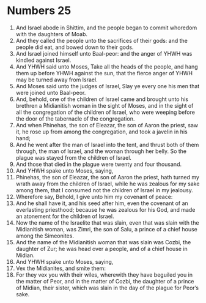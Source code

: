 ﻿# Numbers  25
1. And Israel abode in Shittim, and the people began to commit whoredom with the daughters of Moab. 
2. And they called the people unto the sacrifices of their gods: and the people did eat, and bowed down to their gods. 
3. And Israel joined himself unto Baal-peor: and the anger of YHWH was kindled against Israel. 
4. And YHWH said unto Moses, Take all the heads of the people, and hang them up before YHWH against the sun, that the fierce anger of YHWH may be turned away from Israel. 
5. And Moses said unto the judges of Israel, Slay ye every one his men that were joined unto Baal-peor. 
6.  And, behold, one of the children of Israel came and brought unto his brethren a Midianitish woman in the sight of Moses, and in the sight of all the congregation of the children of Israel, who were weeping before the door of the tabernacle of the congregation. 
7. And when Phinehas, the son of Eleazar, the son of Aaron the priest, saw it, he rose up from among the congregation, and took a javelin in his hand; 
8. And he went after the man of Israel into the tent, and thrust both of them through, the man of Israel, and the woman through her belly. So the plague was stayed from the children of Israel. 
9. And those that died in the plague were twenty and four thousand. 
10.  And YHWH spake unto Moses, saying, 
11. Phinehas, the son of Eleazar, the son of Aaron the priest, hath turned my wrath away from the children of Israel, while he was zealous for my sake among them, that I consumed not the children of Israel in my jealousy. 
12. Wherefore say, Behold, I give unto him my covenant of peace: 
13. And he shall have it, and his seed after him, even the covenant of an everlasting priesthood; because he was zealous for his God, and made an atonement for the children of Israel. 
14. Now the name of the Israelite that was slain, even that was slain with the Midianitish woman, was Zimri, the son of Salu, a prince of a chief house among the Simeonites. 
15. And the name of the Midianitish woman that was slain was Cozbi, the daughter of Zur; he was head over a people, and of a chief house in Midian. 
16.  And YHWH spake unto Moses, saying, 
17. Vex the Midianites, and smite them: 
18. For they vex you with their wiles, wherewith they have beguiled you in the matter of Peor, and in the matter of Cozbi, the daughter of a prince of Midian, their sister, which was slain in the day of the plague for Peor’s sake. 
